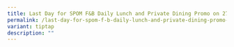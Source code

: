 ```yaml
---
title: Last Day for SPOM F&B Daily Lunch and Private Dining Promo on 27 Aug 22
permalink: /last-day-for-spom-f-b-daily-lunch-and-private-dining-promo-on-27-aug-22/
variant: tiptap
description: ""
---
```

